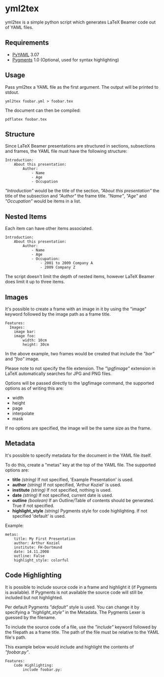 yml2tex
=======

yml2tex is a simple python script which generates LaTeX Beamer code 
out of YAML files.

Requirements
------------

- [PyYAML][pyyaml] 3.07
- [Pygments][pygments] 1.0 (Optional, used for syntax highlighting)

Usage
-----

Pass yml2tex a YAML file as the first argument. The output will
be printed to stdout.

    yml2tex foobar.yml > foobar.tex
    
The document can then be compiled:

    pdflatex foobar.tex

Structure
---------

Since LaTeX Beamer presentations are structured in sections, subsections 
and frames, the YAML file must have the following structure:

    Introduction:
        About this presentation:
            Author:
                - Name
                - Age
                - Occupation
                
*"Introduction"* would be the title of the section, *"About this presentation"* 
the title of the subsection and *"Author"* the frame title. 
*"Name"*, *"Age"* and *"Occupation"* would be items in a list.

Nested Items
------------

Each item can have other items associated.

    Introduction:
        About this presentation:
            Author:
                - Name
                - Age
                - Occupation:
                    - 2001 to 2009 Company A
                    - 2009 Company Z

The script doesn't limit the depth of nested items, however LaTeX Beamer 
does limit it up to three items.

Images
------

It's possible to create a frame with an image in it by using the 
"image" keyword followed by the image path as a frame title.

    Features:
      Images:
        image bar:
        image foo:
            width: 10cm
            height: 30cm

In the above example, two frames would be created that include 
the *"bar"* and *"foo"* image.

Please note to not specify the file extension. The *"\pgfimage"* extension
in LaTeX automatically searches for JPG and PNG files.

Options will be passed directly to the \pgfimage command, the supported
options as of writing this are:

* width
* height
* page
* interpolate
* mask

If no options are specified, the image will be the same size as the frame.

Metadata
--------

It's possible to specify metadata for the document in the YAML file itself.

To do this, create a "metas" key at the top of the YAML file. The supported
options are:

* **title** *(string)* If not specified, 'Example Presentation' is used.
* **author** *(string)* If not specified, 'Arthur Koziel' is used.
* **institute** *(string)* If not specified, nothing is used.
* **date** *(string)* If not specified, current date is used.
* **outline** *(boolean)* If an Outline/Table of contents should be generated. True if not specified.
* **highlight\_style** *(string)* Pygments style for code highlighting. If not specified 'default' is used.

Example:

    metas:
        title: My First Presentation
        author: Arthur Koziel
        institute: FH-Dortmund
        date: 14.11.2008
        outline: False
        highlight_style: colorful

Code Highlighting
-----------------

It is possible to include source code in a frame and highlight it (if Pygments
is available). If Pygments is not available the source code will still be
included but not highlighted.

Per default Pygments *"default"* style is used. You can change it by
specifying a *"highlight\_style"* in the Metadata. The Pygments Lexer is guessed 
by the filename.

To include the source code of a file, use the *"include"* keyword followed by 
the filepath as a frame title. The path of the file must be relative to the
YAML file's path.

This example below would include and highlight the contents of *"foobar.py"*.

    Features:
        Code Highlighting:
            include foobar.py:

[pyyaml]: http://pyyaml.org/
[pygments]: http://pygments.org/